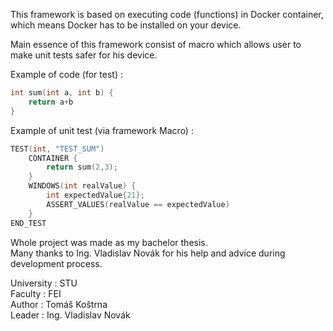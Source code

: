 This framework is based on executing code (functions) in Docker
container, which means Docker has to be installed on your device.

Main essence of this framework consist of macro which allows user
to make unit tests safer for his device.

Example of code (for test) : 

```c++
int sum(int a, int b) {
    return a+b
}
```

Example of unit test (via framework Macro) :

```c++
TEST(int, "TEST_SUM")
    CONTAINER {
        return sum(2,3);
    }
    WINDOWS(int realValue) {
        int expectedValue{21};
        ASSERT_VALUES(realValue == expectedValue)
    }
END_TEST
```

Whole project was made as my bachelor thesis.<br>
Many thanks to Ing. Vladislav Novák for his help and advice during
development process.

University : STU <br>
Faculty : FEI <br>
Author : Tomáš Koštrna <br>
Leader : Ing. Vladislav Novák


